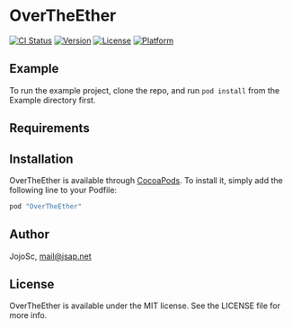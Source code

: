 # OverTheEther

[![CI Status](http://img.shields.io/travis/JojoSc/OverTheEther.svg?style=flat)](https://travis-ci.org/JojoSc/OverTheEther)
[![Version](https://img.shields.io/cocoapods/v/OverTheEther.svg?style=flat)](http://cocoapods.org/pods/OverTheEther)
[![License](https://img.shields.io/cocoapods/l/OverTheEther.svg?style=flat)](http://cocoapods.org/pods/OverTheEther)
[![Platform](https://img.shields.io/cocoapods/p/OverTheEther.svg?style=flat)](http://cocoapods.org/pods/OverTheEther)

## Example

To run the example project, clone the repo, and run `pod install` from the Example directory first.

## Requirements

## Installation

OverTheEther is available through [CocoaPods](http://cocoapods.org). To install
it, simply add the following line to your Podfile:

```ruby
pod "OverTheEther"
```

## Author

JojoSc, mail@jsap.net

## License

OverTheEther is available under the MIT license. See the LICENSE file for more info.
